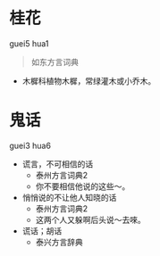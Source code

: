 # 桂花
guei5 hua1
> 如东方言词典
- 木樨科植物木樨，常绿灌木或小乔木。

# 鬼话
guei3 hua6
+ 谎言，不可相信的话
  * 泰州方言词典2
  - 你不要相信他说的这些～。
+ 悄悄说的不让他人知晓的话
  * 泰州方言词典2
  - 这两个人又躲啊后头说～去唻。
+ 谎话；胡话
  * 泰兴方言辞典
